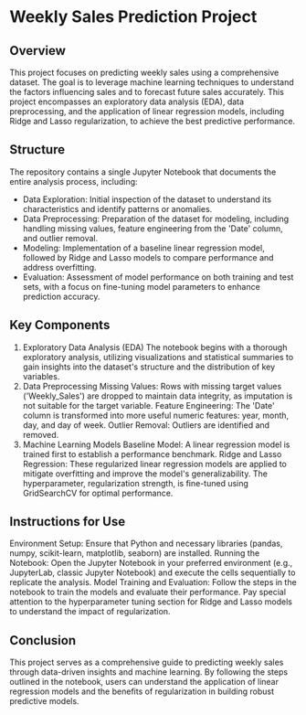
# Weekly Sales Prediction Project

## Overview

This project focuses on predicting weekly sales using a comprehensive dataset. The goal is to leverage machine learning techniques to understand the factors influencing sales and to forecast future sales accurately. This project encompasses an exploratory data analysis (EDA), data preprocessing, and the application of linear regression models, including Ridge and Lasso regularization, to achieve the best predictive performance.

## Structure

The repository contains a single Jupyter Notebook that documents the entire analysis process, including:

- Data Exploration: Initial inspection of the dataset to understand its characteristics and identify patterns or anomalies.
- Data Preprocessing: Preparation of the dataset for modeling, including handling missing values, feature engineering from the 'Date' column, and outlier removal.
- Modeling: Implementation of a baseline linear regression model, followed by Ridge and Lasso models to compare performance and address overfitting.
- Evaluation: Assessment of model performance on both training and test sets, with a focus on fine-tuning model parameters to enhance prediction accuracy.

## Key Components

1. Exploratory Data Analysis (EDA)
   The notebook begins with a thorough exploratory analysis, utilizing visualizations and statistical summaries to gain insights into the dataset's structure and the distribution of key variables.
2. Data Preprocessing
   Missing Values: Rows with missing target values ('Weekly_Sales') are dropped to maintain data integrity, as imputation is not suitable for the target variable.
   Feature Engineering: The 'Date' column is transformed into more useful numeric features: year, month, day, and day of week.
   Outlier Removal: Outliers are identified and removed.
3. Machine Learning Models
   Baseline Model: A linear regression model is trained first to establish a performance benchmark.
   Ridge and Lasso Regression: These regularized linear regression models are applied to mitigate overfitting and improve the model's generalizability. The hyperparameter, regularization strength, is fine-tuned using GridSearchCV for optimal performance.

## Instructions for Use

Environment Setup: Ensure that Python and necessary libraries (pandas, numpy, scikit-learn, matplotlib, seaborn) are installed.
Running the Notebook: Open the Jupyter Notebook in your preferred environment (e.g., JupyterLab, classic Jupyter Notebook) and execute the cells sequentially to replicate the analysis.
Model Training and Evaluation: Follow the steps in the notebook to train the models and evaluate their performance. Pay special attention to the hyperparameter tuning section for Ridge and Lasso models to understand the impact of regularization.

## Conclusion

This project serves as a comprehensive guide to predicting weekly sales through data-driven insights and machine learning. By following the steps outlined in the notebook, users can understand the application of linear regression models and the benefits of regularization in building robust predictive models.
